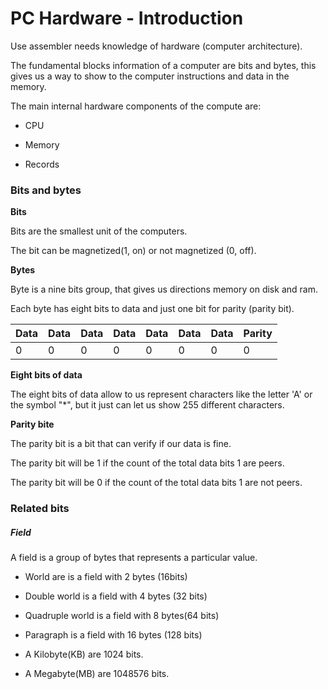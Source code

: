 # PC Hardware - Introduction 



Use assembler needs  knowledge of hardware (computer architecture).  

The fundamental blocks information of a computer are bits and bytes, this gives us a way to show to the computer instructions and data in the memory.


The main internal hardware components of the compute are:

- CPU

- Memory

- Records

  

### Bits and bytes

**Bits**

Bits are the smallest unit of the computers.

The bit can be magnetized(1, on) or not magnetized (0, off).

**Bytes**

Byte is a nine bits group, that gives us directions memory on disk and ram.

Each byte has eight bits to data and just one bit for parity (parity bit).

| Data | Data | Data | Data | Data | Data | Data | Parity |
| ---- | ---- | ---- | ---- | ---- | ---- | ---- | ------ |
| 0    | 0    | 0    | 0    | 0    | 0    | 0    | 0      |

**Eight bits of data**

The eight bits of data allow to us represent characters like the letter 'A' or the symbol "*", but it just can let us show 255 different characters.

**Parity bite**

The parity bit is a bit that can verify if our data is fine.

The parity bit will be 1 if the count of the total data bits 1 are peers.

The parity bit will be 0 if the count of the total data bits 1 are not peers.



### Related bits

##### **Field**

A field is a group of bytes that represents a particular value.

- World are is a field with 2 bytes (16bits)

- Double world is a field with 4 bytes (32 bits)
- Quadruple world is a field with 8 bytes(64 bits)
- Paragraph is a field with 16 bytes (128 bits)
-  A Kilobyte(KB) are 1024 bits. 
- A Megabyte(MB) are 1048576 bits.